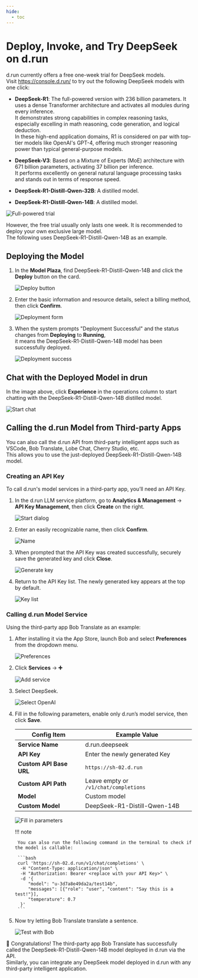 ```yaml
---
hide:
  - toc
---
```


# Deploy, Invoke, and Try DeepSeek on d.run

d.run currently offers a free one-week trial for DeepSeek models.  
Visit <https://console.d.run/> to try out the following DeepSeek models with one click:

- **DeepSeek-R1**: The full-powered version with 236 billion parameters. It uses a dense Transformer architecture and activates all modules during every inference.  
  It demonstrates strong capabilities in complex reasoning tasks, especially excelling in math reasoning, code generation, and logical deduction.  
  In these high-end application domains, R1 is considered on par with top-tier models like OpenAI's GPT-4, offering much stronger reasoning power than typical general-purpose models.

- **DeepSeek-V3**: Based on a Mixture of Experts (MoE) architecture with 671 billion parameters, activating 37 billion per inference.  
  It performs excellently on general natural language processing tasks and stands out in terms of response speed.

- **DeepSeek-R1-Distill-Qwen-32B**: A distilled model.

- **DeepSeek-R1-Distill-Qwen-14B**: A distilled model.

![Full-powered trial](./images/deepr1.png)

However, the free trial usually only lasts one week. It is recommended to deploy your own exclusive large model.  
The following uses DeepSeek-R1-Distill-Qwen-14B as an example.

## Deploying the Model

1. In the **Model Plaza**, find DeepSeek-R1-Distill-Qwen-14B and click the **Deploy** button on the card.

    ![Deploy button](./images/deep01.png)

1. Enter the basic information and resource details, select a billing method, then click **Confirm**.

    ![Deployment form](./images/deep02.png)

1. When the system prompts "Deployment Successful" and the status changes from **Deploying** to **Running**,  
   it means the DeepSeek-R1-Distill-Qwen-14B model has been successfully deployed.

    ![Deployment success](./images/deep03.png)

## Chat with the Deployed Model in drun

In the image above, click **Experience** in the operations column to start chatting with the DeepSeek-R1-Distill-Qwen-14B distilled model.

![Start chat](./images/deepr1.png)

## Calling the d.run Model from Third-party Apps

You can also call the d.run API from third-party intelligent apps such as VSCode, Bob Translate, Lobe Chat, Cherry Studio, etc.  
This allows you to use the just-deployed DeepSeek-R1-Distill-Qwen-14B model.

### Creating an API Key

To call d.run's model services in a third-party app, you’ll need an API Key.

1. In the d.run LLM service platform, go to **Analytics & Management** -> **API Key Management**, then click **Create** on the right.

    ![Start dialog](./images/deep05.png)

1. Enter an easily recognizable name, then click **Confirm**.

    ![Name](./images/deep06.png)

1. When prompted that the API Key was created successfully, securely save the generated key and click **Close**.

    ![Generate key](./images/deep07.png)

1. Return to the API Key list. The newly generated key appears at the top by default.

    ![Key list](./images/deep08.png)

### Calling d.run Model Service

Using the third-party app Bob Translate as an example:

1. After installing it via the App Store, launch Bob and select **Preferences** from the dropdown menu.

    ![Preferences](./images/deep09.png)

1. Click **Services** -> **➕**

    ![Add service](./images/deep10.png)

1. Select DeepSeek.

    ![Select OpenAI](images/translate01.png)

1. Fill in the following parameters, enable only d.run’s model service, then click **Save**.

    | **Config Item**         | **Example Value**              |
    |-------------------------|-------------------------------|
    | **Service Name**        | d.run.deepseek                |
    | **API Key**             | Enter the newly generated Key |
    | **Custom API Base URL** | `https://sh-02.d.run`         |
    | **Custom API Path**     | Leave empty or `/v1/chat/completions` |
    | **Model**               | Custom model                  |
    | **Custom Model**        | DeepSeek-R1-Distill-Qwen-14B  |

    ![Fill in parameters](images/translate02.png)

    !!! note

        You can also run the following command in the terminal to check if the model is callable:

        ```bash
        curl 'https://sh-02.d.run/v1/chat/completions' \
         -H "Content-Type: application/json" \
         -H "Authorization: Bearer <replace with your API Key>" \
         -d '{
            "model": "u-3d7a8e49da2a/test14b",
            "messages": [{"role": "user", "content": "Say this is a test!"}],
            "temperature": 0.7
         }'
        ```

1. Now try letting Bob Translate translate a sentence.

    ![Test with Bob](./images/deep13.jpeg)

🎉 Congratulations! The third-party app Bob Translate has successfully called the DeepSeek-R1-Distill-Qwen-14B model deployed in d.run via the API.  
Similarly, you can integrate any DeepSeek model deployed in d.run with any third-party intelligent application.
